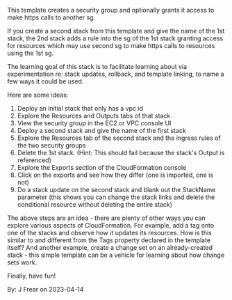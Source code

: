 This template creates a security group and optionally grants it access to make https calls to another sg.

If you create a second stack from this template and give the name of the 1st stack,
the 2nd stack adds a rule into the sg of the 1st stack granting access for resources
which may use second sg to make https calls to resources using the 1st sg.

The learning goal of this stack is to facilitate learning about via experimentation re:
stack updates, rollback, and template linking, to name a few ways it could be used.

Here are some ideas:
1. Deploy an initial stack that only has a vpc id
2. Explore the Resources and Outputs tabs of that stack
3. View the security group in the EC2 or VPC console UI
4. Deploy a second stack and give the name of the first stack
5. Explore the Resources tab of the second stack and the ingress rules of the two security groups
6. Delete the 1st stack. (Hint: This should fail because the stack's Output is referenced)
7. Explore the Exports section of the CloudFormation console
8. Click on the exports and see how they differ (one is imported, one is not)
9. Do a stack update on the second stack and blank out the StackName parameter (this shows you can change the stack links and delete the conditional resource without deleting the entire stack)

The above steps are an idea - there are plenty of other ways you can explore various aspects of CloudFormation.
For example, add a tag onto one of the stacks and observe how it updates its resources. How is this similar to and different from the Tags property declared in the template itself?
And another example, create a change set on an already-created stack - this simple template can be a vehicle for learning about how change sets work.

Finally, have fun!

By: J Frear on 2023-04-14
